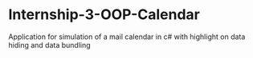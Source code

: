 # Internship-3-OOP-Calendar
Application for simulation of a mail calendar in c# with highlight on data hiding and data bundling
